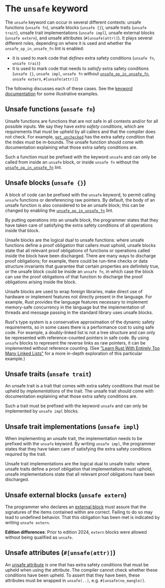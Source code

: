 # The `unsafe` keyword

The `unsafe` keyword can occur in several different contexts:
unsafe functions (`unsafe fn`), unsafe blocks (`unsafe {}`), unsafe traits (`unsafe trait`), unsafe trait implementations (`unsafe impl`), unsafe external blocks (`unsafe extern`), and unsafe attributes (`#[unsafe(attr)]`).
It plays several different roles, depending on where it is used and whether the `unsafe_op_in_unsafe_fn` lint is enabled:
- it is used to mark code that *defines* extra safety conditions (`unsafe fn`, `unsafe trait`)
- it is used to mark code that needs to *satisfy* extra safety conditions (`unsafe {}`, `unsafe impl`, `unsafe fn` without [`unsafe_op_in_unsafe_fn`], `unsafe extern`, `#[unsafe(attr)]`)

The following discusses each of these cases.
See the [keyword documentation][keyword] for some illustrative examples.

## Unsafe functions (`unsafe fn`)

Unsafe functions are functions that are not safe in all contexts and/or for all possible inputs.
We say they have *extra safety conditions*, which are requirements that must be upheld by all callers and that the compiler does not check.
For example, [`get_unchecked`] has the extra safety condition that the index must be in-bounds.
The unsafe function should come with documentation explaining what those extra safety conditions are.

Such a function must be prefixed with the keyword `unsafe` and can only be called from inside an `unsafe` block, or inside `unsafe fn` without the [`unsafe_op_in_unsafe_fn`] lint.

## Unsafe blocks (`unsafe {}`)

A block of code can be prefixed with the `unsafe` keyword, to permit calling `unsafe` functions or dereferencing raw pointers.
By default, the body of an unsafe function is also considered to be an unsafe block;
this can be changed by enabling the [`unsafe_op_in_unsafe_fn`] lint.

By putting operations into an unsafe block, the programmer states that they have taken care of satisfying the extra safety conditions of all operations inside that block.

Unsafe blocks are the logical dual to unsafe functions:
where unsafe functions define a proof obligation that callers must uphold, unsafe blocks state that all relevant proof obligations of functions or operations called inside the block have been discharged.
There are many ways to discharge proof obligations;
for example, there could be run-time checks or data structure invariants that guarantee that certain properties are definitely true, or the unsafe block could be inside an `unsafe fn`, in which case the block can use the proof obligations of that function to discharge the proof obligations arising inside the block.

Unsafe blocks are used to wrap foreign libraries, make direct use of hardware or implement features not directly present in the language.
For example, Rust provides the language features necessary to implement memory-safe concurrency in the language but the implementation of threads and message passing in the standard library uses unsafe blocks.

Rust's type system is a conservative approximation of the dynamic safety requirements, so in some cases there is a performance cost to using safe code.
For example, a doubly-linked list is not a tree structure and can only be represented with reference-counted pointers in safe code.
By using `unsafe` blocks to represent the reverse links as raw pointers, it can be implemented without reference counting.
(See ["Learn Rust With Entirely Too Many Linked Lists"](https://rust-unofficial.github.io/too-many-lists/) for a more in-depth exploration of this particular example.)

## Unsafe traits (`unsafe trait`)

An unsafe trait is a trait that comes with extra safety conditions that must be upheld by *implementations* of the trait.
The unsafe trait should come with documentation explaining what those extra safety conditions are.

Such a trait must be prefixed with the keyword `unsafe` and can only be implemented by `unsafe impl` blocks.

## Unsafe trait implementations (`unsafe impl`)

When implementing an unsafe trait, the implementation needs to be prefixed with the `unsafe` keyword.
By writing `unsafe impl`, the programmer states that they have taken care of satisfying the extra safety conditions required by the trait.

Unsafe trait implementations are the logical dual to unsafe traits: where unsafe traits define a proof obligation that implementations must uphold, unsafe implementations state that all relevant proof obligations have been discharged.

[keyword]: ../std/keyword.unsafe.html
[`get_unchecked`]: slice::get_unchecked
[`unsafe_op_in_unsafe_fn`]: ../rustc/lints/listing/allowed-by-default.html#unsafe-op-in-unsafe-fn

## Unsafe external blocks (`unsafe extern`)

The programmer who declares an [external block] must assure that the signatures of the items contained within are correct. Failing to do so may lead to undefined behavior.  That this obligation has been met is indicated by writing `unsafe extern`.

**Edition differences**: Prior to edition 2024, `extern` blocks were allowed without being qualified as `unsafe`.

[external block]: items/external-blocks.md

## Unsafe attributes (`#[unsafe(attr)]`)

An [unsafe attribute] is one that has extra safety conditions that must be upheld when using the attribute. The compiler cannot check whether these conditions have been upheld.  To assert that they have been, these attributes must be wrapped in `unsafe(..)`, e.g. `#[unsafe(no_mangle)]`.

[unsafe attribute]: attributes.md
